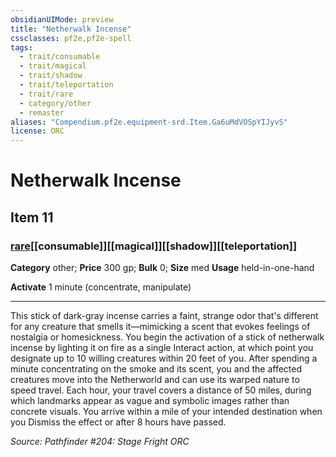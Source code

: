 ```yaml
---
obsidianUIMode: preview
title: "Netherwalk Incense"
cssclasses: pf2e,pf2e-spell
tags:
  - trait/consumable
  - trait/magical
  - trait/shadow
  - trait/teleportation
  - trait/rare
  - category/other
  - remaster
aliases: "Compendium.pf2e.equipment-srd.Item.Ga6uMdVOSpYIJyvS"
license: ORC
---
```

# Netherwalk Incense
## Item 11
### [rare](rare "Rare Rarity Trait")[[consumable]][[magical]][[shadow]][[teleportation]]

**Category** other; 
**Price** 300 gp; 
**Bulk** 0; **Size** med
**Usage** held-in-one-hand

**Activate** 1 minute (concentrate, manipulate)

* * *

This stick of dark-gray incense carries a faint, strange odor that's different for any creature that smells it—mimicking a scent that evokes feelings of nostalgia or homesickness. You begin the activation of a stick of netherwalk incense by lighting it on fire as a single Interact action, at which point you designate up to 10 willing creatures within 20 feet of you. After spending a minute concentrating on the smoke and its scent, you and the affected creatures move into the Netherworld and can use its warped nature to speed travel. Each hour, your travel covers a distance of 50 miles, during which landmarks appear as vague and symbolic images rather than concrete visuals. You arrive within a mile of your intended destination when you Dismiss the effect or after 8 hours have passed.

*Source: Pathfinder #204: Stage Fright*
*ORC*